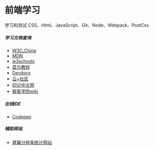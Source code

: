 前端学习
=======

学习和测试 CSS、Html、JavaScript、Git、Node、Webpack、PostCss


##### 学习文档查询
- [W3C_China](http://www.chinaw3c.org/)
- [MDN](https://developer.mozilla.org/zh-CN/)
- [w3schools](https://www.w3schools.com/)
- [菜鸟教程](http://www.runoob.com/)
- [Devdocs](https://devdocs.io/)
- [云+社区](https://cloud.tencent.com/developer/devdocs)
- [印记中文网](https://docschina.org/)
- [极客学院wiki](http://wiki.jikexueyuan.com/)

##### 在线IDE
- [Codepen](https://codepen.io/)

##### 辅助网站
- [屏幕分辨率统计网站](http://cn.screenresolution.org/)